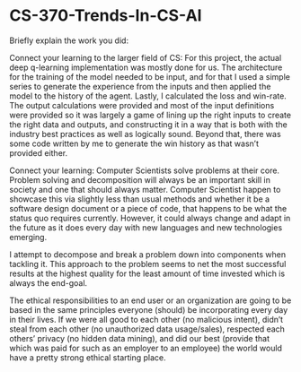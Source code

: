 # CS-370-Trends-In-CS-AI

Briefly explain the work you did:

Connect your learning to the larger field of CS:
For this project, the actual deep q-learning implementation was mostly done for us. The architecture for the training of the model needed to be input, and for that I used a simple series to generate the experience from the inputs and then applied the model to the history of the agent. Lastly, I calculated the loss and win-rate. The output calculations were provided and most of the input definitions were provided so it was largely a game of lining up the right inputs to create the right data and outputs, and constructing it in a way that is both with the industry best practices as well as logically sound. Beyond that, there was some code written by me to generate the win history as that wasn’t provided either.

Connect your learning:
Computer Scientists solve problems at their core. Problem solving and decomposition will always be an important skill in society and one that should always matter. Computer Scientist happen to showcase this via slightly less than usual methods and whether it be a software design document or a piece of code, that happens to be what the status quo requires currently. However, it could always change and adapt in the future as it does every day with new languages and new technologies emerging.

I attempt to decompose and break a problem down into components when tackling it. This approach to the problem seems to net the most successful results at the highest quality for the least amount of time invested which is always the end-goal.

The ethical responsibilities to an end user or an organization are going to be based in the same principles everyone (should) be incorporating every day in their lives. If we were all good to each other (no malicious intent), didn’t steal from each other (no unauthorized data usage/sales), respected each others’ privacy (no hidden data mining), and did our best (provide that which was paid for such as an employer to an employee) the world would have a pretty strong ethical starting place.
